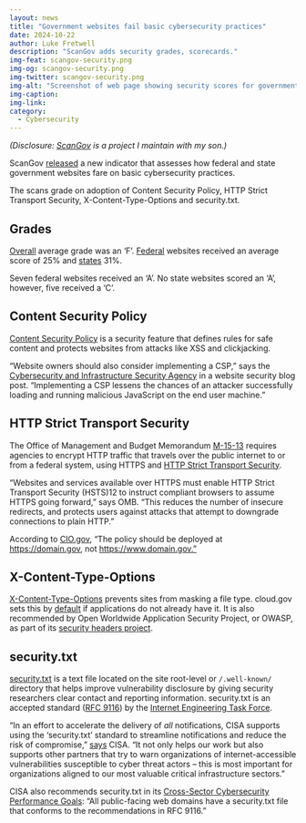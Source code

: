 ```yaml
---
layout: news
title: "Government websites fail basic cybersecurity practices"
date: 2024-10-22
author: Luke Fretwell
description: "ScanGov adds security grades, scorecards."
img-feat: scangov-security.png
img-og: scangov-security.png
img-twitter: scangov-security.png
img-alt: "Screenshot of web page showing security scores for government websites"
img-caption: 
img-link: 
category:
  - Cybersecurity
---
```


*(Disclosure: [ScanGov](https://scangov.org) is a project I maintain with my son.)*


ScanGov [released](https://docs.scangov.org/blog/new-gov-website-security-grades-scores) a new indicator that assesses how federal and state government websites fare on basic cybersecurity practices.

The scans grade on adoption of Content Security Policy, HTTP Strict Transport Security, X-Content-Type-Options and security.txt.


## Grades

[Overall](https://scangov.org/?field=security&level=1) average grade was an ‘F’. [Federal](https://scangov.org/?field=security&level=2) websites received an average score of 25% and [states](https://scangov.org/?field=security&level=3) 31%.

Seven federal websites received an ‘A’. No state websites scored an ‘A’, however, five received a ‘C’.


## Content Security Policy

[Content Security Policy](https://docs.scangov.org/content-security-policy) is a security feature that defines rules for safe content and protects websites from attacks like XSS and clickjacking.

“Website owners should also consider implementing a CSP,” says the [Cybersecurity and Infrastructure Security Agency](https://www.cisa.gov/news-events/news/website-security#:~:text=Implement%20a%20Content%20Security%20Policy) in a website security blog post. “Implementing a CSP lessens the chances of an attacker successfully loading and running malicious JavaScript on the end user machine.”


## HTTP Strict Transport Security

The Office of Management and Budget Memorandum [M-15-13](https://www.whitehouse.gov/wp-content/uploads/legacy_drupal_files/omb/memoranda/2015/m-15-13.pdf) requires agencies to encrypt HTTP traffic that travels over the public internet to or from a federal system, using HTTPS and [HTTP Strict Transport Security](https://docs.scangov.org/https-hsts).

“Websites and services available over HTTPS must enable HTTP Strict Transport Security (HSTS)12 to instruct compliant browsers to assume HTTPS going forward,” says OMB. “This reduces the number of insecure redirects, and protects users against attacks that attempt to downgrade connections to plain HTTP.”

According to [CIO.gov](https://https.cio.gov/hsts/), “The policy should be deployed at https://domain.gov, not https://www.domain.gov.”


## X-Content-Type-Options

[X-Content-Type-Options](https://docs.scangov.org/x-content-type-options) prevents sites from masking a file type. cloud.gov sets this by [default](https://cloud.gov/docs/management/headers/) if applications do not already have it. It is also recommended by Open Worldwide Application Security Project, or OWASP, as part of its [security headers project](https://owasp.org/www-project-secure-headers/#div-headers).


## security.txt

[security.txt](https://docs.scangov.org/security-txt) is a text file located on the site root-level or `/.well-known/` directory that helps improve vulnerability disclosure by giving security researchers clear contact and reporting information. security.txt is an accepted standard ([RFC 9116](https://www.rfc-editor.org/rfc/rfc9116)) by the [Internet Engineering Task Force](https://www.ietf.org/).

“In an effort to accelerate the delivery of *all* notifications, CISA supports using the ‘security.txt’ standard to streamline notifications and reduce the risk of compromise,” [says](https://www.cisa.gov/news-events/news/securitytxt-simple-file-big-value) CISA. “It not only helps our work but also supports other partners that try to warn organizations of internet-accessible vulnerabilities susceptible to cyber threat actors – this is most important for organizations aligned to our most valuable critical infrastructure sectors.”

CISA also recommends security.txt in its [Cross-Sector Cybersecurity Performance Goals](https://www.cisa.gov/cross-sector-cybersecurity-performance-goals): “All public-facing web domains have a security.txt file that conforms to the recommendations in RFC 9116.”

